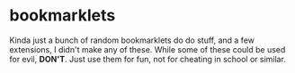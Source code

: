 # bookmarklets

Kinda just a bunch of random bookmarklets do do stuff, and a few extensions, I didn't make any of these. While some of these could be used for evil, **DON'T**. Just use them for fun, not for cheating in school or similar.